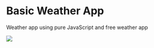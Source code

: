 # Basic Weather App
Weather app using pure JavaScript and free weather app

<img src='https://i.ibb.co/5kjZ0FX/screencapture-file-C-Users-ssali-One-Drive-Desktop-ma-code-projects-weather-app-index-html-2020-04-25-23-09-50.png' />
